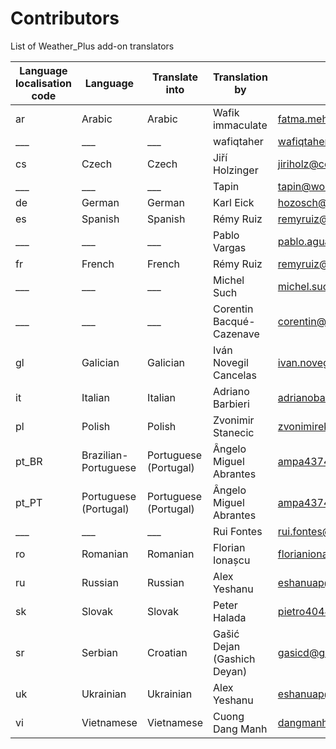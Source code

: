 # Contributors #

<html lang="en">


<caption>List of Weather_Plus add-on translators</caption>

| Language localisation code | Language | Translate into | Translation by | E-mail |
| ------------- | ------------- | ------------- | ------------- | ------------- |
| ar | Arabic | Arabic | Wafik immaculate | fatma.mehanna@gmail.com |
| ___ | ___ | ___ | wafiqtaher | wafiqtaher@gmail.com |
| cs | Czech | Czech | Jiří Holzinger | jiriholz@centrum.cz |
| ___ | ___ | ___ | Tapin | tapin@wo.cz |
| de | German | German | Karl Eick | hozosch@web.de |
| es | Spanish | Spanish | Rémy Ruiz | remyruiz@gmail.com |
| ___ | ___ | ___ | Pablo Vargas | pablo.aguantelabuenamusica@gmail.com |
| fr | French | French | Rémy Ruiz | remyruiz@gmail.com |
| ___ | ___ | ___ | Michel Such | michel.such@free.fr |
| ___ | ___ | ___ | Corentin Bacqué-Cazenave | corentin@progaccess33.net |
| gl | Galician | Galician | Iván Novegil Cancelas | ivan.novegil.cancelas@gmail.com |
| it | Italian | Italian | Adriano Barbieri | adrianobarb@yahoo.it |
| pl | Polish | Polish | Zvonimir Stanecic | zvonimirek222@yandex.com |
| pt_BR | Brazilian-Portuguese | Portuguese (Portugal) | Ângelo Miguel Abrantes | ampa4374@gmail.com |
| pt_PT | Portuguese (Portugal) | Portuguese (Portugal) | Ângelo Miguel Abrantes | ampa4374@gmail.com |
| ___ | ___ | ___ | Rui Fontes | rui.fontes@tiflotecnia.com |
| ro | Romanian | Romanian | Florian Ionașcu | florianionascu@hotmail.com |
| ru | Russian | Russian | Alex Yeshanu | eshanuap@gmail.com |
| sk | Slovak | Slovak | Peter Halada | pietro4044@gmail.com |
| sr | Serbian | Croatian | Gašić Dejan (Gashich Deyan) | gasicd@gmail.com |
| uk | Ukrainian | Ukrainian | Alex Yeshanu | eshanuap@gmail.com |
| vi | Vietnamese | Vietnamese | Cuong Dang Manh | dangmanhcuong@gmail.com |
